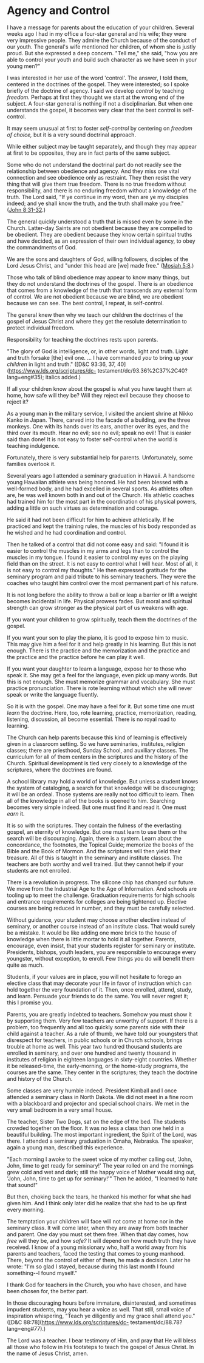 # Agency and Control

I have a message for parents about the education of your children. Several
weeks ago I had in my office a four-star general and his wife; they were very
impressive people. They admire the Church because of the conduct of our youth.
The general's wife mentioned her children, of whom she is justly proud. But
she expressed a deep concern. "Tell me," she said, "how you are able to
control your youth and build such character as we have seen in your young
men?"

I was interested in her use of the word 'control'. The answer, I told them,
centered in the doctrines of the gospel. They were interested; so I spoke
briefly of the doctrine of agency. I said we develop _control_ by teaching
_freedom._ Perhaps at first they thought we start at the wrong end of the
subject. A four-star general is nothing if not a disciplinarian. But when one
understands the gospel, it becomes very clear that the best control is self-
control.

It may seem unusual at first to foster _self-control_ by centering on _freedom
of choice,_ but it is a very sound doctrinal approach.

While either subject may be taught separately, and though they may appear at
first to be opposites, they are in fact parts of the same subject.

Some who do not understand the doctrinal part do not readily see the
relationship between obedience and agency. And they miss one vital connection
and see obedience only as restraint. They then resist the very thing that will
give them true freedom. There is no true freedom without responsibility, and
there is no enduring freedom without a knowledge of the truth. The Lord said,
"If ye continue in my word, then are ye my disciples indeed; and ye shall know
the truth, and the truth shall make you free." ([John
8:31-32](https://www.lds.org/scriptures/nt/john/8.31-32?lang=eng#30).)

The general quickly understood a truth that is missed even by some in the
Church. Latter-day Saints are not obedient because they are compelled to be
obedient. They are obedient because they know certain spiritual truths and
have decided, as an expression of their own individual agency, to obey the
commandments of God.

We are the sons and daughters of God, willing followers, disciples of the Lord
Jesus Christ, and "under this head are [we] made free." ([Mosiah
5:8](https://www.lds.org/scriptures/bofm/mosiah/5.8?lang=eng#7).)

Those who talk of blind obedience may appear to know many things, but they do
not understand the doctrines of the gospel. There is an obedience that comes
from a knowledge of the truth that transcends any external form of control. We
are not obedient because we are blind, we are obedient because we can see. The
best control, I repeat, is self-control.

The general knew then why we teach our children the doctrines of the gospel of
Jesus Christ and where they get the resolute determination to protect
individual freedom.

Responsibility for teaching the doctrines rests upon parents.

"The glory of God is intelligence, or, in other words, light and truth. Light
and truth forsake [the] evil one. ... I have commanded _you_ to bring up _your
children_ in light and truth." ([D&amp;C 93:36, 37,
40](https://www.lds.org/scriptures/dc-
testament/dc/93.36%2C37%2C40?lang=eng#35); italics added.)

If all your children know about the gospel is what you have taught them at
home, how safe will they be? Will they reject evil because they choose to
reject it?

As a young man in the military service, I visited the ancient shrine at Nikko
Kanko in Japan. There, carved into the facade of a building, are the three
monkeys. One with its hands over its ears, another over its eyes, and the
third over its mouth. Hear no evil; see no evil; speak no evil! That is easier
said than done! It is not easy to foster self-control when the world is
teaching indulgence.

Fortunately, there is very substantial help for parents. Unfortunately, some
families overlook it.

Several years ago I attended a seminary graduation in Hawaii. A handsome young
Hawaiian athlete was being honored. He had been blessed with a well-formed
body, and he had excelled in several sports. As athletes often are, he was
well known both in and out of the Church. His athletic coaches had trained him
for the most part in the coordination of his physical powers, adding a little
on such virtues as determination and courage.

He said it had not been difficult for him to achieve athletically. If he
practiced and kept the training rules, the muscles of his body responded as he
wished and he had coordination and control.

Then he talked of a control that did not come easy and said: "I found it is
easier to control the muscles in my arms and legs than to control the muscles
in my tongue. I found it easier to control my eyes on the playing field than
on the street. It is not easy to control what I will hear. Most of all, it is
not easy to control my thoughts." He then expressed gratitude for the seminary
program and paid tribute to his seminary teachers. They were the coaches who
taught him control over the most permanent part of his nature.

It is not long before the ability to throw a ball or leap a barrier or lift a
weight becomes incidental in life. Physical prowess fades. But moral and
spiritual strength can grow stronger as the physical part of us weakens with
age.

If you want your children to grow spiritually, teach them the doctrines of the
gospel.

If you want your son to play the piano, it is good to expose him to music.
This may give him a feel for it and help greatly in his learning. But this is
not enough. There is the practice and the memorization and the practice and
the practice and the practice before he can play it well.

If you want your daughter to learn a language, expose her to those who speak
it. She may get a feel for the language, even pick up many words. But this is
not enough. She must memorize grammar and vocabulary. She must practice
pronunciation. There is rote learning without which she will never speak or
write the language fluently.

So it is with the gospel. One may have a feel for it. But some time one must
_learn_ the doctrine. Here, too, rote learning, practice, memorization,
reading, listening, discussion, all become essential. There is no royal road
to learning.

The Church can help parents because this kind of learning is effectively given
in a classroom setting. So we have seminaries, institutes, religion classes;
there are priesthood, Sunday School, and auxiliary classes. The curriculum for
all of them centers in the scriptures and the history of the Church. Spiritual
development is tied very closely to a knowledge of the scriptures, where the
doctrines are found.

A school library may hold a world of knowledge. But unless a student knows the
system of cataloging, a search for that knowledge will be discouraging; it
will be an ordeal. Those systems are really not too difficult to learn. Then
all of the knowledge in all of the books is opened to him. Searching becomes
very simple indeed. But one must find it and read it. One must _earn_ it.

It is so with the scriptures. They contain the fulness of the everlasting
gospel, an eternity of knowledge. But one must learn to use them or the search
will be discouraging. Again, there is a system. Learn about the concordance,
the footnotes, the Topical Guide; memorize the books of the Bible and the Book
of Mormon. And the scriptures will then yield their treasure. All of this is
taught in the seminary and institute classes. The teachers are both worthy and
well trained. But they cannot help if your students are not enrolled.

There is a revolution in progress. The silicone chip has changed our future.
We move from the Industrial Age to the Age of Information. And schools are
tooling up to meet the challenge. Graduation requirements for high schools and
entrance requirements for colleges are being tightened up. Elective courses
are being reduced in number, and they must be carefully selected.

Without guidance, your student may choose another elective instead of
seminary, or another course instead of an institute class. That would surely
be a mistake. It would be like adding one more brick to the house of knowledge
when there is little mortar to hold it all together. Parents, encourage, even
insist, that your students register for seminary or institute. Presidents,
bishops, youth leaders, you are responsible to encourage every youngster,
without exception, to enroll. Few things you do will benefit them quite as
much.

Students, if your values are in place, you will not hesitate to forego an
elective class that may decorate your life in favor of instruction which can
hold together the very foundation of it. Then, once enrolled, attend, study,
and learn. Persuade your friends to do the same. You will never regret it;
this I promise you.

Parents, you are greatly indebted to teachers. Somehow you must show it by
supporting them. Very few teachers are unworthy of support. If there is a
problem, too frequently and all too quickly some parents side with their child
against a teacher. As a rule of thumb, we have told our youngsters that
disrespect for teachers, in public schools or in Church schools, brings
trouble at home as well. This year two hundred thousand students are enrolled
in seminary, and over one hundred and twenty thousand in institutes of
religion in eighteen languages in sixty-eight countries. Whether it be
released-time, the early-morning, or the home-study programs, the courses are
the same. They center in the scriptures; they teach the doctrine and history
of the Church.

Some classes are very humble indeed. President Kimball and I once attended a
seminary class in North Dakota. We did not meet in a fine room with a
blackboard and projector and special school chairs. We met in the very small
bedroom in a very small house.

The teacher, Sister Two Dogs, sat on the edge of the bed. The students crowded
together on the floor. It was no less a class than one held in a beautiful
building. The most important ingredient, the Spirit of the Lord, was there. I
attended a seminary graduation in Omaha, Nebraska. The speaker, again a young
man, described this experience.

"Each morning I awoke to the sweet voice of my mother calling out, 'John,
John, time to get ready for seminary!' The year rolled on and the mornings
grew cold and wet and dark; still the happy voice of Mother would sing out,
'John, John, time to get up for seminary!'" Then he added, "I learned to hate
that sound!"

But then, choking back the tears, he thanked his mother for what she had given
him. And I think only later did he realize that she had to be up first every
morning.

The temptation your children will face will not come at home nor in the
seminary class. It will come later, when they are away from both teacher and
parent. One day you must set them free. When that day comes, how _free_ will
they be, and how _safe?_ It will depend on how much truth they have received.
I know of a young missionary who, half a world away from his parents and
teachers, faced the testing that comes to young manhood. There, beyond the
control of either of them, he made a decision. Later he wrote: "I'm so glad I
stayed, because during this last month I found something--I found myself."

I thank God for teachers in the Church, you who have chosen, and have been
chosen for, the better part.

In those discouraging hours before immature, disinterested, and sometimes
impudent students, may you hear a voice as well. That still, small voice of
inspiration whispering, "Teach ye diligently and my grace shall attend you."
([D&amp;C 88:78](https://www.lds.org/scriptures/dc-
testament/dc/88.78?lang=eng#77).)

The Lord was a teacher. I bear testimony of Him, and pray that He will bless
all those who follow in His footsteps to teach the gospel of Jesus Christ. In
the name of Jesus Christ, amen.

